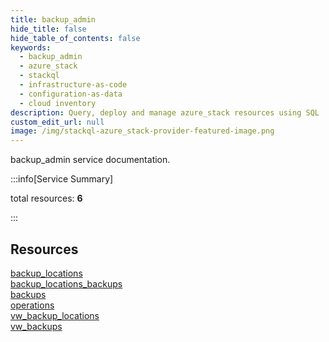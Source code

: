 ```yaml
---
title: backup_admin
hide_title: false
hide_table_of_contents: false
keywords:
  - backup_admin
  - azure_stack
  - stackql
  - infrastructure-as-code
  - configuration-as-data
  - cloud inventory
description: Query, deploy and manage azure_stack resources using SQL
custom_edit_url: null
image: /img/stackql-azure_stack-provider-featured-image.png
---
```


backup_admin service documentation.

:::info[Service Summary]

total resources: __6__  

:::

## Resources
<div class="row">
<div class="providerDocColumn">
<a href="/services/backup_admin/backup_locations/">backup_locations</a><br />
<a href="/services/backup_admin/backup_locations_backups/">backup_locations_backups</a><br />
<a href="/services/backup_admin/backups/">backups</a>
</div>
<div class="providerDocColumn">
<a href="/services/backup_admin/operations/">operations</a><br />
<a href="/services/backup_admin/vw_backup_locations/">vw_backup_locations</a><br />
<a href="/services/backup_admin/vw_backups/">vw_backups</a>
</div>
</div>